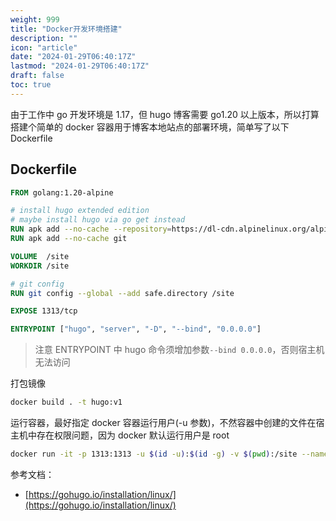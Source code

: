 ```yaml
---
weight: 999
title: "Docker开发环境搭建"
description: ""
icon: "article"
date: "2024-01-29T06:40:17Z"
lastmod: "2024-01-29T06:40:17Z"
draft: false
toc: true
---
```


由于工作中 go 开发环境是 1.17，但 hugo 博客需要 go1.20 以上版本，所以打算搭建个简单的 docker 容器用于博客本地站点的部署环境，简单写了以下 Dockerfile

## Dockerfile

```dockerfile
FROM golang:1.20-alpine

# install hugo extended edition
# maybe install hugo via go get instead
RUN apk add --no-cache --repository=https://dl-cdn.alpinelinux.org/alpine/edge/community hugo
RUN apk add --no-cache git

VOLUME  /site
WORKDIR /site

# git config
RUN git config --global --add safe.directory /site

EXPOSE 1313/tcp

ENTRYPOINT ["hugo", "server", "-D", "--bind", "0.0.0.0"]
```

> 注意 ENTRYPOINT 中 hugo 命令须增加参数`--bind 0.0.0.0`，否则宿主机无法访问

打包镜像

```bash
docker build . -t hugo:v1
```

运行容器，最好指定 docker 容器运行用户(-u 参数)，不然容器中创建的文件在宿主机中存在权限问题，因为 docker 默认运行用户是 root

```bash
docker run -it -p 1313:1313 -u $(id -u):$(id -g) -v $(pwd):/site --name hugo hugo:v1
```

参考文档：
- [https://gohugo.io/installation/linux/](https://gohugo.io/installation/linux/)